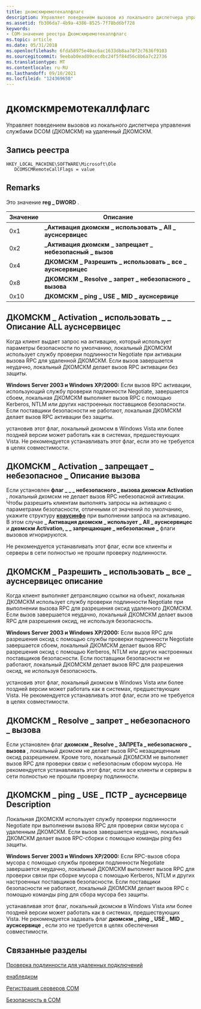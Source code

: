 ```yaml
---
title: дкомскмремотекаллфлагс
description: Управляет поведением вызовов из локального диспетчера управления службами DCOM (ДКОМСКМ) на удаленный ДКОМСКМ.
ms.assetid: fb306da7-4b9a-4386-8525-7f78bd6bf728
keywords:
- COM-значение реестра Дкомскмремотекаллфлагс
ms.topic: article
ms.date: 05/31/2018
ms.openlocfilehash: 6fda58975e40ac6ac1633db8aa78f2c7636f9103
ms.sourcegitcommit: 9eebab0ead09cecdbc24f5f84d56c8b6a7c22736
ms.translationtype: MT
ms.contentlocale: ru-RU
ms.lasthandoff: 09/10/2021
ms.locfileid: "124369658"
---
```

# <a name="dcomscmremotecallflags"></a>дкомскмремотекаллфлагс

Управляет поведением вызовов из локального диспетчера управления службами DCOM (ДКОМСКМ) на удаленный ДКОМСКМ.

## <a name="registry-entry"></a>Запись реестра

```
HKEY_LOCAL_MACHINE\SOFTWARE\Microsoft\Ole
   DCOMSCMRemoteCallFlags = value
```

## <a name="remarks"></a>Remarks

Это значение **reg \_ DWORD** .



| Значение | Описание                                       |
|-------|---------------------------------------------------|
| 0x1   | **\_Активация дкомскм \_ использовать \_ All \_ ауснсервицес**  |
| 0x2   | **\_Активация дкомскм \_ запрещает \_ небезопасный \_ вызов** |
| 0x4   | **ДКОМСКМ \_ Разрешить \_ использовать \_ все \_ ауснсервицес**     |
| 0x8   | **ДКОМСКМ \_ Resolve \_ запрет \_ небезопасного \_ вызова**    |
| 0x10  | **ДКОМСКМ \_ ping \_ USE \_ MID \_ ауснсервице**         |



 

## <a name="dcomscm_activation_use_all_authnservices-description"></a>ДКОМСКМ \_ Activation \_ использовать \_ \_ Описание ALL ауснсервицес

Когда клиент выдает запрос на активацию, который использует параметры безопасности по умолчанию, локальный ДКОМСКМ использует службу проверки подлинности Negotiate при активации вызова RPC для удаленной ДКОМСКМ. Если вызов завершается неудачно, локальный ДКОМСКМ делает вызов RPC активации без защиты.

**Windows Server 2003 и Windows XP/2000:** Если вызов RPC активации, использующий службу проверки подлинности Negotiate, завершается сбоем, локальная ДКОМСКМ выполняет вызов RPC с помощью Kerberos, NTLM или других настроенных поставщиков безопасности. Если поставщики безопасности не работают, локальная ДКОМСКМ делает вызов RPC активации без защиты.

установив этот флаг, локальный дкомскм в Windows Vista или более поздней версии может работать как в системах, предшествующих Vista. Не рекомендуется устанавливать этот флаг, если это не требуется в целях совместимости.

## <a name="dcomscm_activation_disallow_unsecure_call-description"></a>ДКОМСКМ \_ Activation \_ запрещает \_ небезопасное \_ Описание вызова

Если установлен **флаг \_ \_ \_ небезопасного \_ вызова дкомскм Activation** , локальный дкомскм не делает вызов RPC небезопасной активации. Чтобы разрешить клиентам выполнять запросы на активацию с параметрами безопасности, отличными от значений по умолчанию, укажите структуру [**коаусинфо**](/windows/desktop/api/wtypesbase/ns-wtypesbase-coauthinfo) при выполнении запроса на активацию. В этом случае **\_ Активация дкомскм \_ использует \_ All \_ ауснсервицес** и **дкомскм Activation, \_ \_ запрещающие \_ небезопасные \_** флаги вызовов игнорируются.

Не рекомендуется устанавливать этот флаг, если все клиенты и серверы в сети полностью не прошли проверку подлинности.

## <a name="dcomscm_resolve_use_all_authnservices-description"></a>ДКОМСКМ \_ Разрешить \_ использовать \_ все \_ ауснсервицес описание

Когда клиент выполняет детрансляцию ссылки на объект, локальная ДКОМСКМ использует службу проверки подлинности Negotiate при выполнении вызова RPC для разрешения оксид удаленного ДКОМСКМ. Если вызов завершается неудачно, локальный ДКОМСКМ делает вызов RPC для разрешения оксид, не используя безопасность.

**Windows Server 2003 и Windows XP/2000:** Если вызов RPC для разрешения оксид с помощью службы проверки подлинности Negotiate завершается сбоем, локальный ДКОМСКМ делает вызов RPC разрешения оксид с помощью Kerberos, NTLM или других настроенных поставщиков безопасности. Если поставщики безопасности не работают, локальный ДКОМСКМ делает вызов RPC для разрешения оксид, не используя безопасность.

установив этот флаг, локальный дкомскм в Windows Vista или более поздней версии может работать как в системах, предшествующих Vista. Не рекомендуется устанавливать этот флаг, если это не требуется в целях совместимости.

## <a name="dcomscm_resolve_disallow_unsecure_call-description"></a>ДКОМСКМ \_ Resolve \_ запрет \_ небезопасного \_ вызова

Если установлен флаг **дкомскм \_ Resolve \_ ЗАПРЕТа \_ небезопасного \_ вызова** , локальный дкомскм не делает вызов RPC незащищенным оксид разрешением. Кроме того, локальный ДКОМСКМ не выполняет вызов RPC для проверки связи с небезопасным сбором мусора. Не рекомендуется устанавливать этот флаг, если все клиенты и серверы в сети полностью не прошли проверку подлинности.

## <a name="dcomscm_ping_use_mid_authnservice-description"></a>ДКОМСКМ \_ ping \_ USE \_ ПСТР \_ ауснсервице Description

Локальная ДКОМСКМ использует службу проверки подлинности Negotiate при выполнении вызова RPC для проверки связи мусора с удаленным ДКОМСКМ. Если вызов завершается неудачно, локальный ДКОМСКМ делает вызов RPC-сборки с помощью команды ping без защиты.

**Windows Server 2003 и Windows XP/2000:** Если RPC-вызов сбора мусора с помощью службы проверки подлинности Negotiate завершается неудачно, локальный ДКОМСКМ выполняет вызов RPC для проверки связи при сборке мусора с помощью Kerberos, NTLM и других настроенных поставщиков безопасности. Если поставщики безопасности не работают, локальный ДКОМСКМ делает вызов RPC с помощью команды ping для сбора мусора без защиты.

устанавливая этот флаг, локальный дкомскм в Windows Vista или более поздней версии может работать как в системах, предшествующих Vista. Не рекомендуется задавать флаг **дкомскм \_ ping \_ USE \_ MID \_ ауснсервице** , если это не требуется в целях обеспечения совместимости.

## <a name="related-topics"></a>Связанные разделы

<dl> <dt>

[Проверка подлинности для удаленных подключений](/windows/desktop/WinRM/authentication-for-remote-connections)
</dt> <dt>

[енабледком](enabledcom.md)
</dt> <dt>

[Регистрация серверов COM](registering-com-servers.md)
</dt> <dt>

[Безопасность в COM](security-in-com.md)
</dt> </dl>

 

 